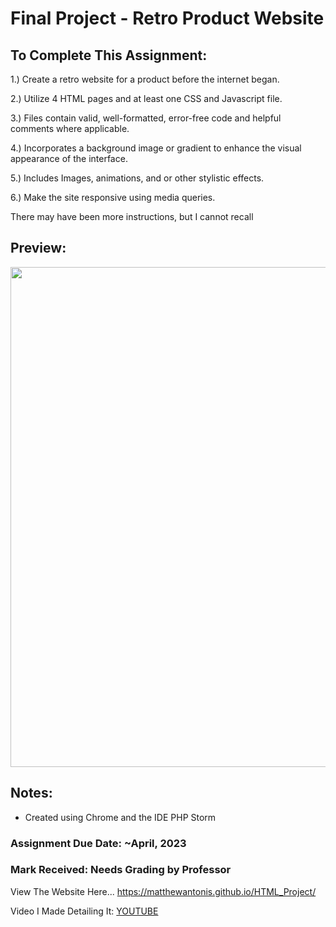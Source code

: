 # Final Project - Retro Product Website
 
## To Complete This Assignment: 

1.) Create a retro website for a product before the internet began. 

2.) Utilize 4 HTML pages and at least one CSS and Javascript file.

3.) Files contain valid, well-formatted, error-free code and helpful comments where applicable.

4.) Incorporates a background image or gradient to enhance the visual appearance of the interface. 

5.) Includes Images, animations, and or other stylistic effects. 

6.) Make the site responsive using media queries. 

There may have been more instructions, but I cannot recall

## Preview: 

<p align="center">
<img width="800" src="https://github.com/matthewantonis-georgiancollege/HTML_COMP1002/assets/122380719/1521bec3-4b9e-4c8f-8a73-491383448856">
<p/>
 
## Notes: 
- Created using Chrome and the IDE PHP Storm

### Assignment Due Date: ~April, 2023
### Mark Received: Needs Grading by Professor

View The Website Here... https://matthewantonis.github.io/HTML_Project/

Video I Made Detailing It: [YOUTUBE](https://youtu.be/AFsccKqsHvQ) 
